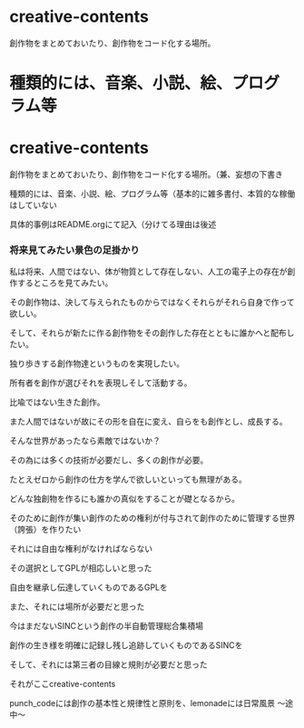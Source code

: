 # creative-contents
創作物をまとめておいたり、創作物をコード化する場所。


種類的には、音楽、小説、絵、プログラム等
=======
# creative-contents
創作物をまとめておいたり、創作物をコード化する場所。（兼、妄想の下書き

種類的には、音楽、小説、絵、プログラム等（基本的に雑多書付、本質的な稼働はしていない

具体的事例はREADME.orgにて記入（分けてる理由は後述
### 将来見てみたい景色の足掛かり
私は将来、人間ではない、体が物質として存在しない、人工の電子上の存在が創作するところを見てみたい。
   
その創作物は、決して与えられたものからではなくそれらがそれら自身で作って欲しい。
   
そして、それらが新たに作る創作物をその創作した存在とともに誰かへと配布したい。
   
独り歩きする創作物達というものを実現したい。
   
所有者を創作が選びそれを表現しそして活動する。
   
比喩ではない生きた創作。
   
また人間ではないが故にその形を自在に変え、自らをも創作とし、成長する。

そんな世界があったなら素敵ではないか？

その為には多くの技術が必要だし、多くの創作が必要。

たとえゼロから創作の仕方を学んで欲しいといっても無理がある。

どんな独創物を作るにも誰かの真似をすることが礎となるから。

そのために創作が集い創作のための権利が付与されて創作のために管理する世界（誇張）を作りたい

それには自由な権利がなければならない

その選択としてGPLが相応しいと思った

自由を継承し伝達していくものであるGPLを

また、それには場所が必要だと思った

今はまだないSINCという創作の半自動管理総合集積場

創作の生き様を明確に記録し残し追跡していくものであるSINCを

そして、それには第三者の目線と規則が必要だと思った

それがここcreative-contents

punch_codeには創作の基本性と規律性と原則を、lemonadeには日常風景
〜途中〜